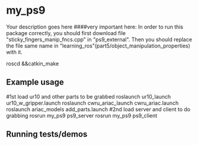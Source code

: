 # my_ps9

Your description goes here
####very important here:
In order to run this package correctly, you should first download file "sticky_fingers_manip_fncs.cpp"
in "ps9_external".
Then you should replace the file same name in "learning_ros"(part5/object_manipulation_properties) with it.

roscd &&catkin_make
## Example usage
#1st load ur10 and other parts to be grabbed
roslaunch ur10_launch ur10_w_gripper.launch
roslaunch cwru_ariac_launch cwru_ariac.launch
roslaunch ariac_models add_parts.launch
#2nd load server and client to do grabbing
rosrun my_ps9 ps9_server
rosrun my_ps9 ps9_client
## Running tests/demos
    
